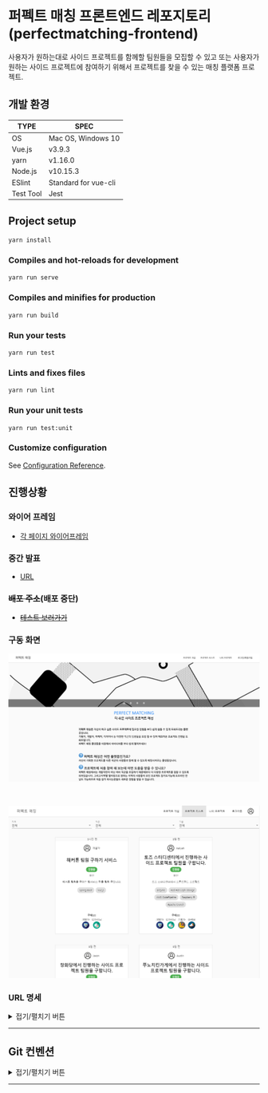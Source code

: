 # 퍼펙트 매칭 프론트엔드 레포지토리(perfectmatching-frontend)

사용자가 원하는대로 사이드 프로젝트를 함께할 팀원들을 모집할 수 있고 또는 사용자가 원하는 사이드 프로젝트에 참여하기 위해서 프로젝트를 찾을 수 있는 매칭 플랫폼 프로젝트.

## 개발 환경

| TYPE      | SPEC                 |
| --------- | -------------------- |
| OS        | Mac OS, Windows 10   |
| Vue.js    | v3.9.3               |
| yarn      | v1.16.0              |
| Node.js   | v10.15.3             |
| ESlint    | Standard for vue-cli |
| Test Tool | Jest                 |

## Project setup

```
yarn install
```

### Compiles and hot-reloads for development

```
yarn run serve
```

### Compiles and minifies for production

```
yarn run build
```

### Run your tests

```
yarn run test
```

### Lints and fixes files

```
yarn run lint
```

### Run your unit tests

```
yarn run test:unit
```

### Customize configuration

See [Configuration Reference](https://cli.vuejs.org/config/).

## 진행상황

### 와이어 프레임

- [각 페이지 와이어프레임](./References/wireframe.md)

### 중간 발표
- [URL](https://www.youtube.com/watch?v=Z-qjY1SGmF8)

### <del>배포 주소</del>(배포 중단)

- <del>[테스트 보러가기](https://perfectmatching.netlify.com/)</del>

### 구동 화면

![](./readmeImages/perfectmatching1.png)

<br>

![](./readmeImages/perfectmatching2.png)

### URL 명세

<details>

<summary>접기/펼치기 버튼</summary>

| URL                       | 페이지 이름                                                                         |
| ------------------------- | ----------------------------------------------------------------------------------- |
| /home                     | [메인 페이지](https://perfectmatching.netlify.com/home)                             |
| /join                     | [가입 페이지](https://perfectmatching.netlify.com/join)                             |
| /projects                 | [프로젝트 리스트](https://perfectmatching.netlify.com/projects)                     |
| /project/:idx             | [프로젝트 상세페이지](https://perfectmatching.netlify.com/project/1)                |
| /project/:idx/application | [프로젝트 지원페이지](https://perfectmatching.netlify.com/projects/1/application)   |
| /new/project              | [프로젝트 개설페이지](https://perfectmatching.netlify.com/new/project)              |
| /my                       | [마이페이지](https://perfectmatching.netlify.com/my)                                |
| /my/edit                  | [정보 수정페이지](https://perfectmatching.netlify.com/my/edit)                      |
| /my/projects              | [나의 프로젝트 페이지](https://perfectmatching.netlify.com/my/projects)             |
| /my/projects/:idx         | [프로젝트 관리 페이지](https://perfectmatching.netlify.com/my/projects/1)           |
| /my/projects/:idx/edit    | [프로젝트 수정 페이지](https://perfectmatching.netlify.com/my/projects/1/edit)      |
| /my/projects/:idx/done    | [프로젝트 완료 폼 페이지](https://perfectmatching.netlify.com/my/projects/1/done)   |
| /new/done                 | [진행했던 프로젝트 추가 페이지](https://perfectmatching.netlify.com/new/done)       |
| /my/done/:idx/edit        | [진행했던 프로젝트 수정 페이지](https://perfectmatching.netlify.com/my/done/1/edit) |
| /profile/:idx             | [유저 상세페이지](https://perfectmatching.netlify.com/profile/1)                    |

</details>

---

## Git 컨벤션

<details><summary>접기/펼치기 버튼</summary>

### 공통사항

- 프론트, 백엔드 각각 레포지토리를 따로 만들어 개발을 진행합니다.
  - 협업 flow 방식은 프론트, 백엔드 레포지토리를 따로 만들어 협업하는 사람들 끼리 원하는 방식을 정해 사용합니다.
- 프론트, 백엔드가 서로 의견 나눌 사항이 있으면 레포지토리 issue에 남깁니다. ex) 이슈, 제안, 어떠한 사항이든

### 프론트엔드 레포지토리

- 공용 레포지토리를 fork하여 fork한 레포지토리에서 개발을 진행합니다.
- 개발할 내용을 issue에 등록을 합니다.
- issue 등록한 내용을 기준으로 개발을 진행하고 진행중이라면 project 탭에서 해당 이슈를 Doing 컬럼에 넣어 어떤 작업을 하고 있는 중인지 알려주어야 합니다.
- 개발이 끝난 이슈는 close 하며, project탭의 카드도 done으로 이동시킵니다.
- `모든 개발`은 `dev` 브랜치에서 개발을 진행합니다.
- `배포를 할 때`는 dev브랜치의 내용을 `master` 브랜치에 병합합니다. master 브랜치를 배포용 브랜치로 사용을 합니다.
- commit 방식은 `동사: 대상파일, 내용` 형태로 작성합니다.

  ```bash
  git commit -m "Update: HomeView, add login button"
  git commit -m "Add: LoginModal.vue"
  ```

  </details>

---
